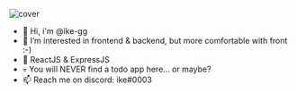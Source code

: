 ![cover](https://i.imgur.com/YBUA0JA.png)

- 👋 Hi, i'm @ike-gg
- 👀 I’m interested in frontend & backend, but more comfortable with front :-)
- 🧠 ReactJS & ExpressJS 
- 💀 You will NEVER find a todo app here... or maybe?
- 📫 Reach me on discord: ike#0003
